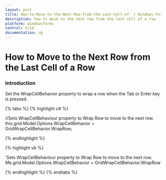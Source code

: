 ```yaml
---
layout: post
title: How-to-Move-to-the-Next-Row-from-the-Last-Cell-of- | Windows Forms | Syncfusion
description: how to move to the next row from the last cell of a row
platform: windowsforms
control: Grid
documentation: ug
---
```


# How to Move to the Next Row from the Last Cell of a Row

### Introduction

Set the WrapCellBehavior property to wrap a row when the Tab or Enter key is pressed.

{% tabs %}
{% highlight c# %}

//Sets WrapCellBehaviour property to Wrap Row to move to the next row.
this.grid.Model.Options.WrapCellBehavior = GridWrapCellBehavior.WrapRow; 

{% endhighlight %}

{% highlight vb %}

'Sets WrapCellBehaviour property to Wrap Row to move to the next row.
Me.grid.Model.Options.WrapCellBehavior = GridWrapCellBehavior.WrapRow

{% endhighlight %}
{% endtabs %}
